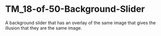 # TM_18-of-50-Background-Slider
A background slider that has an overlay of the same image that gives the illusion that they are the same image.
